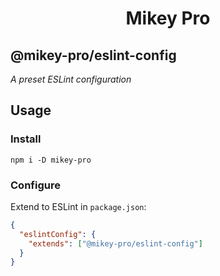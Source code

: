 <div width="100%" align="center">
  <h1>
    <b>Mikey Pro</b>
  </h1>
</div>

## **@mikey-pro/eslint-config**

_A preset ESLint configuration_

## Usage

### Install

```shell
npm i -D mikey-pro
```

### Configure

Extend to ESLint in `package.json`:

```json
{
  "eslintConfig": {
    "extends": ["@mikey-pro/eslint-config"]
  }
}
```
